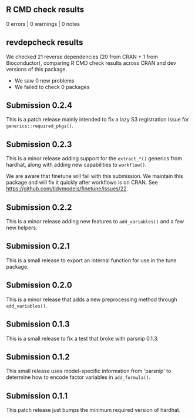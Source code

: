 ## R CMD check results

0 errors | 0 warnings | 0 notes

## revdepcheck results

We checked 21 reverse dependencies (20 from CRAN + 1 from Bioconductor), comparing R CMD check results across CRAN and dev versions of this package.

 * We saw 0 new problems
 * We failed to check 0 packages
 
## Submission 0.2.4

This is a patch release mainly intended to fix a lazy S3 registration issue for `generics::required_pkgs()`.
 
## Submission 0.2.3

This is a minor release adding support for the `extract_*()` generics from hardhat, along with adding new capabilities to `workflow()`.

We are aware that finetune will fail with this submission. We maintain this package and will fix it quickly after workflows is on CRAN. See https://github.com/tidymodels/finetune/issues/22.
 
## Submission 0.2.2

This is a minor release adding new features to `add_variables()` and a few
new helpers.

## Submission 0.2.1

This is a small release to export an internal function for use in the tune
package.

## Submission 0.2.0

This is a minor release that adds a new preprocessing method through `add_variables()`.

## Submission 0.1.3

This is a small release to fix a test that broke with parsnip 0.1.3.

## Submission 0.1.2

This small release uses model-specific information from 'parsnip' to determine
how to encode factor variables in `add_formula()`.

## Submission 0.1.1

This patch release just bumps the minimum required version of hardhat.
